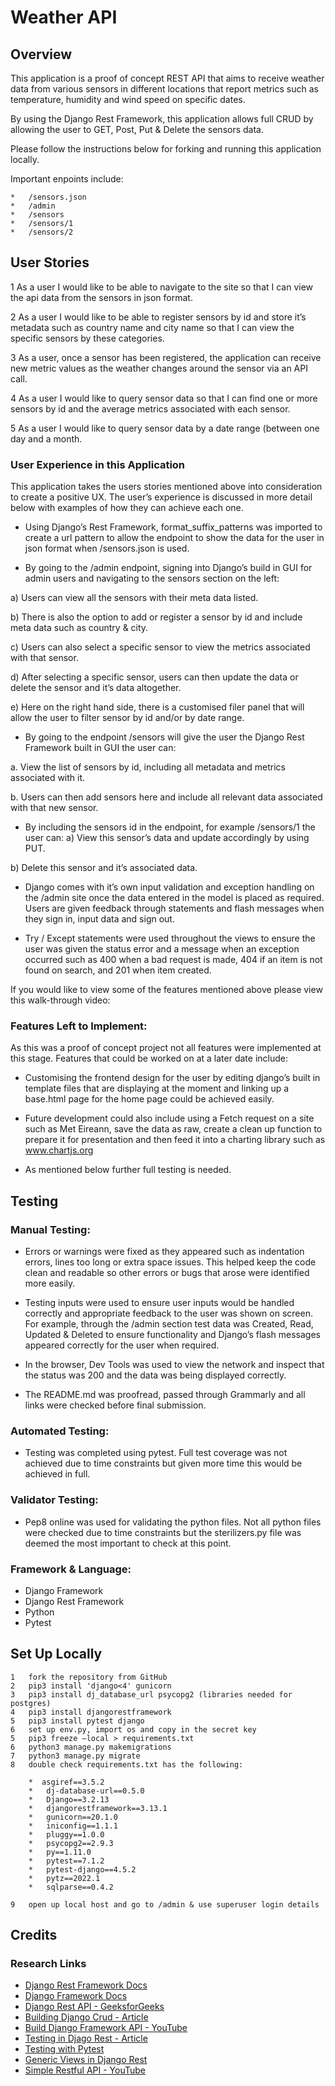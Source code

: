 # **Weather API**

## Overview
This application is a proof of concept REST API that aims to receive weather data from various sensors in different locations that report metrics such as temperature, humidity and wind speed on specific dates.

By using the Django Rest Framework, this application allows full CRUD by allowing the user to GET, Post, Put & Delete the sensors data.

Please follow the instructions below for forking and running this application locally.

Important enpoints include:

    *   /sensors.json
    *   /admin
    *   /sensors
    *   /sensors/1
    *   /sensors/2

## User Stories
1   As a user I would like to be able to navigate to the site so that I can view the api data from the sensors in json format.

2   As a user I would like to be able to register sensors by id and store it’s metadata such as country name and city name so that I can view the specific sensors by these categories.

3   As a user, once a sensor has been registered, the application can receive new metric values as the weather changes around the sensor via an API call.

4   As a user I would like to query sensor data so that I can find one or more sensors by id and the average metrics associated with each sensor.

5   As a user I would like to query sensor data by a date range (between one day and a month.


### User Experience in this Application
This application takes the users stories mentioned above into consideration to create a positive UX.  The user’s experience is discussed in more detail below with examples of how they can achieve each one.

*   Using Django’s Rest Framework, format_suffix_patterns was imported to create a url pattern to allow the endpoint to show the data for the user in json format when /sensors.json is used.

*   By going to the /admin endpoint, signing into Django’s build in GUI for admin users and navigating to the sensors section on the left:

a)	Users can view all the sensors with their meta data listed.

b)	There is also the option to add or register a sensor by id and include meta data such as country & city.

c)	Users can also select a specific sensor to view the metrics associated with that sensor.

d)	After selecting a specific sensor, users can then update the data or delete the sensor and it’s data altogether.

e)	Here on the right hand side, there is a customised filer panel that will allow the user to filter sensor by id and/or by date range.

*   By going to the endpoint /sensors will give the user the Django Rest Framework built in GUI the user can:

a.	View the list of sensors by id, including all metadata and metrics associated with it.  

b.	Users can then add sensors here and include all relevant data associated with that new sensor.

*   By including the sensors id in the endpoint, for example /sensors/1 the user can:
a)	View this sensor’s data and update accordingly by using PUT.

b)	Delete this sensor and it’s associated data.

*   Django comes with it’s own input validation and exception handling on the /admin site once the data entered in the model is placed as required.  Users are given feedback through statements and flash messages when they sign in, input data and sign out.

*   Try / Except statements were used throughout the views to ensure the user was given the status error and a message when an exception occurred such as 400 when a bad request is made, 404 if an item is not found on search, and 201 when item created.

If you would like to view some of the features mentioned above please view this walk-through video:

### Features Left to Implement:

As this was a proof of concept project not all features were implemented at this stage.  Features that could be worked on at a later date include:

*   Customising the frontend design for the user by editing django’s built in template files that are displaying at the moment and linking up a base.html page for the home page could be achieved easily.

*   Future development could also include using a Fetch request on a site such as Met Eireann, save the data as raw, create a clean up function to prepare it for presentation and then feed it into a charting library such as www.chartjs.org

*   As mentioned below further full testing is needed. 


## Testing
### Manual Testing:

*   Errors or warnings were fixed as they appeared such as indentation errors, lines too long or extra space issues. This helped keep the code clean and readable so other errors or bugs that arose were identified more easily.

*   Testing inputs were used to ensure user inputs would be handled correctly and appropriate feedback to the user was shown on screen.  For example, through the /admin section test data was Created, Read, Updated & Deleted to ensure functionality and Django’s flash messages appeared correctly for the user when required.


*   In the browser, Dev Tools was used to view the network and inspect that the status was 200 and the data was being displayed correctly.

*   The README.md was proofread, passed through Grammarly and all links were checked before final submission.

### Automated Testing:
*   Testing was completed using pytest.  Full test coverage was not achieved due to time constraints but given more time this would be achieved in full.


### Validator Testing:
*   Pep8 online was used for validating the python files. Not all python files were checked due to time constraints but the sterilizers.py file was deemed the most important to check at this point.


### Framework & Language:
*   Django Framework
*   Django Rest Framework
*   Python
*   Pytest


## Set Up Locally

    1   fork the repository from GitHub
    2   pip3 install 'django<4' gunicorn
    3   pip3 install dj_database_url psycopg2 (libraries needed for postgres)
    4   pip3 install djangorestframework
    5   pip3 install pytest django
    6   set up env.py, import os and copy in the secret key
    5   pip3 freeze –local > requirements.txt
    6   python3 manage.py makemigrations
    7   python3 manage.py migrate
    8   double check requirements.txt has the following:

        *  asgiref==3.5.2
        *   dj-database-url==0.5.0
        *   Django==3.2.13
        *   djangorestframework==3.13.1
        *   gunicorn==20.1.0
        *   iniconfig==1.1.1
        *   pluggy==1.0.0
        *   psycopg2==2.9.3
        *   py==1.11.0
        *   pytest==7.1.2
        *   pytest-django==4.5.2
        *   pytz==2022.1
        *   sqlparse==0.4.2

    9   open up local host and go to /admin & use superuser login details


## Credits
### Research Links
*   [Django Rest Framework Docs](https://www.django-rest-framework.org/)
*   [Django Framework Docs](https://docs.djangoproject.com/en/4.0/ref/contrib/admin/)
*   [Django Rest API - GeeksforGeeks](https://www.geeksforgeeks.org/how-to-create-a-basic-api-using-django-rest-framework/)
*   [Building Django Crud - Article](https://www.sankalpjonna.com/learn-django/building-a-django-crud-application-in-minutes)
*   [Build Django Framework API - YouTube](https://www.youtube.com/watch?v=i5JykvxUk_A)
*   [Testing in Djago Rest - Article](https://tamerlan.dev/how-to-test-drf-apis/)
*   [Testing with Pytest](https://djangostars.com/blog/django-pytest-testing/)
*   [Generic Views in Django Rest](https://www.django-rest-framework.org/api-guide/generic-views/)
*   [Simple Restful API - YouTube](https://www.youtube.com/watch?v=BSHRftLtPEg)
